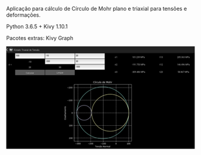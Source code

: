 Aplicação para cálculo de Círculo de Mohr plano e triaxial para tensões e deformações.

Python 3.6.5 + Kivy 1.10.1

Pacotes extras:
Kivy Graph

![Alt text](https://raw.githubusercontent.com/juanjpnv/mohr/master/Imagens/Sample.png)


